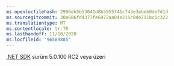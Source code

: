 ```yaml
---
ms.openlocfilehash: 2996eb5b53041d8b5955741c743e3ebeb0de7d1d
ms.sourcegitcommit: 30a686fd4377fe6472aa04e215c0de711bc1c322
ms.translationtype: MT
ms.contentlocale: tr-TR
ms.lasthandoff: 11/10/2020
ms.locfileid: "96589885"
---
```

[.NET SDK](https://dotnet.microsoft.com/download) <span class="docon docon-navigate-external x-hidden-focus"></span> sürüm 5.0.100 RC2 veya üzeri
